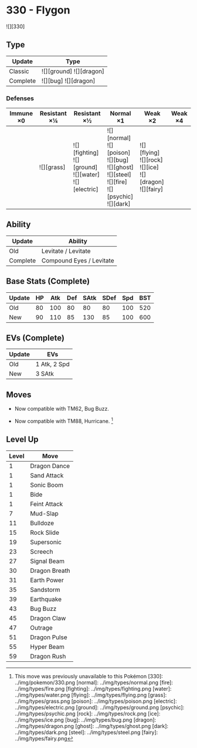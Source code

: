 # 330 - Flygon
![][330]

## Type

Update   | Type
---      | ---
Classic  | ![][ground]  ![][dragon]
Complete | ![][bug]  ![][dragon]

### Defenses

Immune ×0 | Resistant ×¼   | Resistant ×½                                                    | Normal ×1                                                                                                        | Weak ×2                                                               | Weak ×4
---       | ---            | ---                                                             | ---                                                                                                              | ---                                                                   | ---
&nbsp;    | ![][grass]<br> | ![][fighting]<br>![][ground]<br>![][water]<br>![][electric]<br> | ![][normal]<br>![][poison]<br>![][bug]<br>![][ghost]<br>![][steel]<br>![][fire]<br>![][psychic]<br>![][dark]<br> | ![][flying]<br>![][rock]<br>![][ice]<br>![][dragon]<br>![][fairy]<br> | &nbsp;

## Ability

Update   | Ability
---      | ---
Old      | Levitate / Levitate
Complete | Compound Eyes / Levitate

## Base Stats (Complete)

Update | HP  | Atk | Def | SAtk | SDef | Spd | BST
---    | --- | --- | --- | ---  | ---  | --- | ---
Old    | 80  | 100 | 80  | 80   | 80   | 100 | 520
New    | 90  | 110 | 85  | 130  | 85   | 100 | 600

## EVs (Complete)

Update | EVs
---    | ---
Old    | 1 Atk, 2 Spd
New    | 3 SAtk

## Moves

 - Now compatible with TM62, Bug Buzz.

 - Now compatible with TM88, Hurricane. [^1]

## Level Up

Level | Move
---   | ---
1     | Dragon Dance
1     | Sand Attack
1     | Sonic Boom
1     | Bide
1     | Feint Attack
7     | Mud-Slap
11    | Bulldoze
15    | Rock Slide
19    | Supersonic
23    | Screech
27    | Signal Beam
30    | Dragon Breath
31    | Earth Power
35    | Sandstorm
39    | Earthquake
43    | Bug Buzz
45    | Dragon Claw
47    | Outrage
51    | Dragon Pulse
55    | Hyper Beam
59    | Dragon Rush

[^1]: This move was previously unavailable to this Pokémon
[330]: ../img/pokemon/330.png
[normal]: ../img/types/normal.png
[fire]: ../img/types/fire.png
[fighting]: ../img/types/fighting.png
[water]: ../img/types/water.png
[flying]: ../img/types/flying.png
[grass]: ../img/types/grass.png
[poison]: ../img/types/poison.png
[electric]: ../img/types/electric.png
[ground]: ../img/types/ground.png
[psychic]: ../img/types/psychic.png
[rock]: ../img/types/rock.png
[ice]: ../img/types/ice.png
[bug]: ../img/types/bug.png
[dragon]: ../img/types/dragon.png
[ghost]: ../img/types/ghost.png
[dark]: ../img/types/dark.png
[steel]: ../img/types/steel.png
[fairy]: ../img/types/fairy.png
